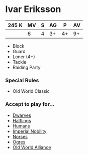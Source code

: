 # Ivar Eriksson 
| 245 K  | MV | S | AG | P | AV |
| --- | --- | --- | --- | --- | --- |
| | 6 | 4 | 3+ | 4+ | 9+ |

* Block
* Guard
* Loner (4+)
* Tackle
* Raiding Party

### Special Rules
* Old World Classic

### Accept to play for...
* [Dwarves](../teams/Dwarves.md)
* [Halflings](../teams/Halflings.md)
* [Humans](../teams/Humans.md)
* [Imperial Nobility](../teams/Imperial_Nobility.md)
* [Norses](../teams/Norses.md)
* [Ogres](../teams/Ogres.md)
* [Old World Alliance](../teams/Old_World_Alliance.md)
